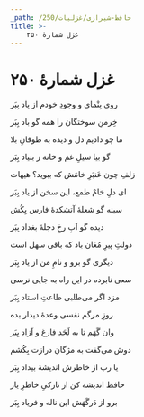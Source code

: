 ```yaml
---
_path: /حافظ-شیرازی/غزلیات/250
title: >-
    غزل شمارهٔ ۲۵۰
---
```

# غزل شمارهٔ ۲۵۰

<div class="b" id="bn1"><div class="m1"><p>روی بِنْمای و وجودِ خودم از یاد بِبَر</p></div>
<div class="m2"><p>خِرمنِ سوختگان را همه گو باد بِبَر</p></div></div>
<div class="b" id="bn2"><div class="m1"><p>ما چو دادیم دل و دیده به طوفانِ بلا</p></div>
<div class="m2"><p>گو بیا سیلِ غم و خانه ز بنیاد بِبَر</p></div></div>
<div class="b" id="bn3"><div class="m1"><p>زلفِ چون عَنبَرِ خامَش که ببوید؟ هیهات</p></div>
<div class="m2"><p>ای دلِ خامْ طمع، این سخن از یاد بِبَر</p></div></div>
<div class="b" id="bn4"><div class="m1"><p>سینه گو شعلهٔ آتشکدهٔ فارس بِکُش</p></div>
<div class="m2"><p>دیده گو آبِ رخِ دجلهٔ بغداد بِبَر</p></div></div>
<div class="b" id="bn5"><div class="m1"><p>دولتِ پیرِ مُغان باد که باقی سهل است</p></div>
<div class="m2"><p>دیگری گو برو و نامِ من از یاد بِبَر</p></div></div>
<div class="b" id="bn6"><div class="m1"><p>سعی نابرده در این راه به جایی نرسی</p></div>
<div class="m2"><p>مزد اگر می‌طلبی طاعتِ استاد بِبَر</p></div></div>
<div class="b" id="bn7"><div class="m1"><p>روزِ مرگم نفسی وعدهٔ دیدار بده</p></div>
<div class="m2"><p>وان گَهَم تا به لَحَد فارغ و آزاد بِبَر</p></div></div>
<div class="b" id="bn8"><div class="m1"><p>دوش می‌گفت به مژگانِ درازت بِکُشم</p></div>
<div class="m2"><p>یا رب از خاطرش اندیشهٔ بیداد بِبَر</p></div></div>
<div class="b" id="bn9"><div class="m1"><p>حافظ اندیشه کن از نازکیِ خاطرِ یار</p></div>
<div class="m2"><p>برو از دَرگَهَش این ناله و فریاد بِبَر</p></div></div>
